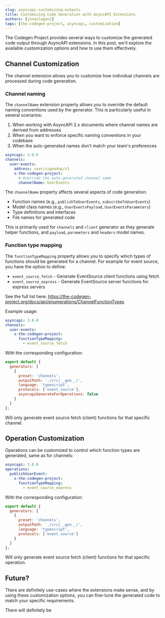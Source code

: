 ```yaml
---
slug: asyncapi-customizing-outputs
title: Customizing Code Generation with AsyncAPI Extensions
authors: [jonaslagoni]
tags: [the-codegen-project, asyncapi, customization]
---
```


The Codegen Project provides several ways to customize the generated code output through AsyncAPI extensions. In this post, we'll explore the available customization options and how to use them effectively.

## Channel Customization

The channel extension allows you to customize how individual channels are processed during code generation.

### Channel naming

The `channelName` extension property allows you to override the default naming conventions used by the generator. This is particularly useful in several scenarios:

1. When working with AsyncAPI 2.x documents where channel names are derived from addresses
2. When you want to enforce specific naming conventions in your codebase
3. When the auto-generated names don't match your team's preferences

```yaml
asyncapi: 3.0.0
channels:
  user-events:
    address: user/signedup/v1
    x-the-codegen-project:
      # Override the auto-generated channel name
      channelName: UserEvents
```

The `channelName` property affects several aspects of code generation:

- Function names (e.g., `publishToUserEvents`, `subscribeToUserEvents`)
- Model class names (e.g., `UserEventsPayload`, `UserEventsParameters`)
- Type definitions and interfaces
- File names for generated code

This is primarily used for `channels` and `client` generator as they generate helper functions, and `payload`, `parameters` and `headers` model names.

### Function type mapping

The `functionTypeMapping` property allows you to specify which types of functions should be generated for a channel. For example for event source, you have the option to define:
- `event_source_fetch` - Generate EventSource client functions using fetch
- `event_source_express` - Generate EventSource server functions for express servers

See the full list here: https://the-codegen-project.org/docs/api/enumerations/ChannelFunctionTypes

Example usage:
```yaml
asyncapi: 3.0.0
channels:
  user-events:
    x-the-codegen-project:
      functionTypeMapping: 
        - event_source_fetch
```

With the corresponding configuration:

```js
export default {
  generators: [
    {
      preset: 'channels',
      outputPath: './src/__gen__/',
      language: 'typescript',
      protocols: ['event_source'],
      asyncapiGenerateForOperations: false
    }
  ]
};
```
Will only generate event source fetch (client) functions for that specific channel.

## Operation Customization

Operations can be customized to control which function types are generated, same as for channels:

```yaml
asyncapi: 3.0.0
operations:
  publishUserEvent:
    x-the-codegen-project:
      functionTypeMapping: 
        - event_source_express
```
With the corresponding configuration:

```js
export default {
  generators: [
    {
      preset: 'channels',
      outputPath: './src/__gen__/',
      language: 'typescript',
      protocols: ['event_source']
    }
  ]
};
```

Will only generate event source fetch (client) functions for that specific operation.

## Future?
There are definitely use-cases where the extensions make sense, and by using these customization options, you can fine-tune the generated code to match your specific requirements.

There will definitely be 